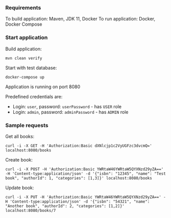 ### Requirements

To build application: Maven, JDK 11, Docker
To run application: Docker, Docker Compose  

### Start application

Build application:
```
mvn clean verify
```

Start with test database:
```
docker-compose up
```

Application is running on port 8080

Predefined credentials are:

- Login: `user`, password: `userPassword` - has `USER` role
- Login: `admin`, password: `adminPassword` - has `ADMIN` role

### Sample requests

Get all books:
```
curl -i -X GET -H 'Authorization:Basic dXNlcjp1c2VyUGFzc3dvcmQ=' localhost:8080/books
```

Create book:
```
curl -i -X POST -H 'Authorization:Basic YWRtaW46YWRtaW5QYXNzd29yZA==' -H 'Content-type:application/json' -d '{"isbn": "12345", "name": "Test book", "authorId": 1, "categories": [1,3]}' localhost:8080/books
```

Update book:
```
curl -i -X PUT -H 'Authorization:Basic YWRtaW46YWRtaW5QYXNzd29yZA==' -H 'Content-type:application/json' -d '{"isbn": "54321", "name": "Another book", "authorId": 2, "categories": [1,2]}' localhost:8080/books/7
```

